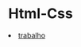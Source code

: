 
# Html-Css

<li><a href="https://anacaroline0807.github.io/Html-Css/Exercícios/carol e camilly/index">trabalho</a></li>